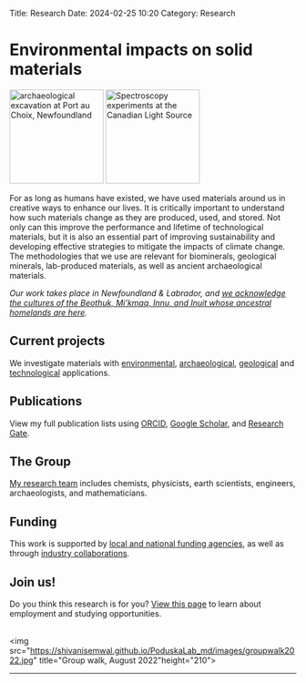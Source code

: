 Title: Research
Date: 2024-02-25 10:20
Category: Research


 <h1>Environmental impacts on solid materials</h1>

<p><img src="https://shivanisemwal.github.io/PoduskaLab_md/images/pac_wide.jpg" title="archaeological excavation at Port au Choix, Newfoundland "height="165">  <img src=" https://shivanisemwal.github.io/PoduskaLab_md/images/ben_kris_cls.jpg" title="Spectroscopy experiments at the Canadian Light Source"height="165"> </p>
<!--<img src="calcite.jpg" title="birefringent calcite"height="60"> <img src="pac_wide.jpg" title="archaeological excavation at Port au Choix, Newfoundland "height="60"> <img src="collagen.jpg" title="collagen fibrils"height="60"> <img src="kris_cls.jpg" title="X-ray experiments at the Canadian Light Source"height="60">  <img src="colloids.jpg" title="colloidal crystal template"height="60"> <img src="ben_kris_cls.jpg" title="Spectroscopy experiments at the Canadian Light Source"height="60"> <img src="zno.jpg" title="zinc oxide"height="60"><br>-->

<p>

For as long as humans have existed, we have used materials around us in creative ways to enhance our lives. It is critically important to understand how such materials change as they are produced, used, and stored. Not only can this improve the performance and lifetime of technological materials, but it is also an essential part of improving sustainability and developing effective strategies to mitigate the impacts of climate change. The methodologies that we use are relevant for biominerals, geological minerals, lab-produced materials, as well as ancient archaeological materials.<p>

<p>

<i>Our work takes place in Newfoundland & Labrador, and <a href="https://www.mun.ca/indigenous/resources/territoryacknowledgement.php">we acknowledge the cultures of the Beothuk, Mi’kmaq, Innu, and Inuit whose ancestral homelands are here</a>.</i>


<h2> Current projects</h2>
We investigate materials with <a href ="https://shivanisemwal.github.io/PoduskaLab_md/pages/projects.html">environmental</a>, <a href ="https://shivanisemwal.github.io/PoduskaLab_md/pages/projects.html">archaeological</a>,  <a href ="https://shivanisemwal.github.io/PoduskaLab_md/pages/projects.html">geological</a> and <a href ="https://shivanisemwal.github.io/PoduskaLab_md/pages/projects.html">technological</a> applications.

<h2> Publications</h2>
View my full publication lists using <a href="https://orcid.org/0000-0003-4495-0668">ORCID</a>, <a href="https://scholar.google.ca/citations?user=cF0LuegAAAAJ&hl=en">Google Scholar</a>, and <a href="https://www.researchgate.net/profile/Kristin-Poduska">Research Gate</a>.

<!--Read about <a href ="https://kpoduska.github.io/PoduskaLab/pages/publications.html">our recent findings, including press releases</a>.-->

<h2> The Group</h2>
<a href ="https://shivanisemwal.github.io/PoduskaLab_md/pages/group.html"> My research team</a> includes chemists, physicists, earth scientists, engineers, archaeologists, and mathematicians.

<!--<h2> Lab Tour </h2>

Take <a href =" https://github.com/kpoduska/PoduskaLab/main/pages/research.html">a virtual visit through our state-of-the-art materials synthesis and characterization labs</a>.  

<p>

We also use high performance computing resources through <a href="http://www.acceleratediscovery.ca">ACENET</a>, which is part of the <a href="https://alliancecan.ca/en">Digital Research Alliance of Canada</a>. 

-->

<h2>Funding</h2>

This work is supported by <a href ="https://shivanisemwal.github.io/PoduskaLab_md/about-kris.html">local and national funding agencies</a>, as well as through <a href ="/pages/about-kris.html">industry collaborations</a>.

<h2>Join us!</h2>

Do you think this research is for you? <a href ="https://shivanisemwal.github.io/PoduskaLab_md/pages/join.html">View this page</a> to learn about employment and studying opportunities.  <br>
<br>

<img src="https://shivanisemwal.github.io/PoduskaLab_md/images/groupwalk2022.jpg" title="Group walk, August 2022"height="210">


<HR>














